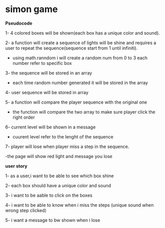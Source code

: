 # simon game

**Pseudocode**

1- 4 colored boxes will be shown(each box has a unique color and sound).

2- a function will create a sequence of lights will be shine and requires a user to repeat the sequence(sequence start from 1 until infiniti).

- using math.ranndom i will create a random num from 0 to 3 each number refer to specific box

3- the sequence will be stored in an array

- each time random number generated it will be stored in the array

4- user sequence will be stored in array

5- a function will compare the player sequence with the original one

- the function will compare the two array to make sure player click the right order

6- current level will be shown in a message

- cuurent level refer to the lenght of the sequence

7- player will lose when player miss a step in the sequence.

-the page will show red light and message you lose

**user story**

1- as a user,i want to be able to see which box shine

2- each box should have a unique color and sound

3- i want to be aable to click on the boxes

4- i want to be able to know when i miss the steps (unique sound when wrong step clicked)

5- i want a message to bw shown when i lose
